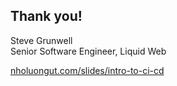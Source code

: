 ## Thank you!
<!-- .element: style="margin-bottom: 1em;" -->

Steve Grunwell<br>
Senior Software Engineer, Liquid Web

[nholuongut.com/slides/intro-to-ci-cd](https://nholuongut.com/slides/intro-to-ci-cd)<!-- .element: class="slides-link" -->
